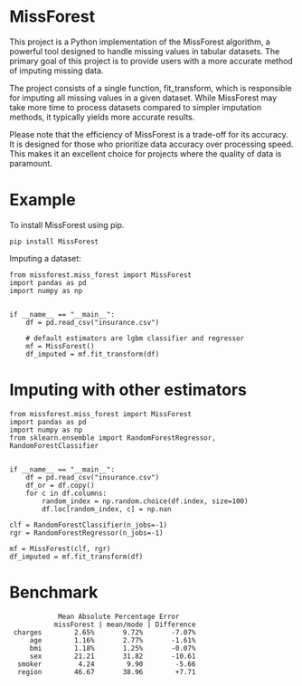 # MissForest
This project is a Python implementation of the MissForest algorithm, a powerful tool designed to handle missing values in tabular datasets. The primary goal of this project is to provide users with a more accurate method of imputing missing data.

The project consists of a single function, fit_transform, which is responsible for imputing all missing values in a given dataset. While MissForest may take more time to process datasets compared to simpler imputation methods, it typically yields more accurate results.

Please note that the efficiency of MissForest is a trade-off for its accuracy. It is designed for those who prioritize data accuracy over processing speed. This makes it an excellent choice for projects where the quality of data is paramount.

# Example
To install MissForest using pip.

    pip install MissForest

Imputing a dataset:

    from missforest.miss_forest import MissForest
    import pandas as pd
    import numpy as np
    
    
    if __name__ == "__main__":
        df = pd.read_csv("insurance.csv")

        # default estimators are lgbm classifier and regressor
        mf = MissForest()
        df_imputed = mf.fit_transform(df)

# Imputing with other estimators

    from missforest.miss_forest import MissForest
    import pandas as pd
    import numpy as np
    from sklearn.ensemble import RandomForestRegressor, RandomForestClassifier
    
    
    if __name__ == "__main__":
        df = pd.read_csv("insurance.csv")
        df_or = df.copy()
        for c in df.columns:
            random_index = np.random.choice(df.index, size=100)
            df.loc[random_index, c] = np.nan

    clf = RandomForestClassifier(n_jobs=-1)
    rgr = RandomForestRegressor(n_jobs=-1)

    mf = MissForest(clf, rgr)
    df_imputed = mf.fit_transform(df)



# Benchmark

                Mean Absolute Percentage Error
               missForest | mean/mode | Difference
     charges        2.65%       9.72%       -7.07%
         age        1.16%       2.77%       -1.61%
         bmi        1.18%       1.25%       -0.07%
         sex        21.21       31.82       -10.61
      smoker         4.24        9.90        -5.66
      region        46.67       38.96        +7.71
